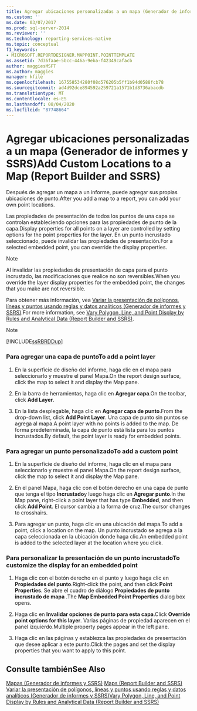 ```yaml
---
title: Agregar ubicaciones personalizadas a un mapa (Generador de informes y SSRS) | Microsoft Docs
ms.custom: ''
ms.date: 03/07/2017
ms.prod: sql-server-2014
ms.reviewer: ''
ms.technology: reporting-services-native
ms.topic: conceptual
f1_keywords:
- MICROSOFT.REPORTDESIGNER.MAPPOINT.POINTTEMPLATE
ms.assetid: 7d36faae-5bcc-446a-9eba-f42349cafacb
author: maggiesMSFT
ms.author: maggies
manager: kfile
ms.openlocfilehash: 167558534280f08d576205b5ff1b94d0588fcb78
ms.sourcegitcommit: ad4d92dce894592a259721a1571b1d8736abacdb
ms.translationtype: MT
ms.contentlocale: es-ES
ms.lasthandoff: 08/04/2020
ms.locfileid: "87748664"
---
```

# <a name="add-custom-locations-to-a-map-report-builder-and-ssrs"></a><span data-ttu-id="f9d4a-102">Agregar ubicaciones personalizadas a un mapa (Generador de informes y SSRS)</span><span class="sxs-lookup"><span data-stu-id="f9d4a-102">Add Custom Locations to a Map (Report Builder and SSRS)</span></span>
  <span data-ttu-id="f9d4a-103">Después de agregar un mapa a un informe, puede agregar sus propias ubicaciones de punto.</span><span class="sxs-lookup"><span data-stu-id="f9d4a-103">After you add a map to a report, you can add your own point locations.</span></span>  
  
 <span data-ttu-id="f9d4a-104">Las propiedades de presentación de todos los puntos de una capa se controlan estableciendo opciones para las propiedades de punto de la capa.</span><span class="sxs-lookup"><span data-stu-id="f9d4a-104">Display properties for all points on a layer are controlled by setting options for the point properties for the layer.</span></span> <span data-ttu-id="f9d4a-105">En un punto incrustado seleccionado, puede invalidar las propiedades de presentación.</span><span class="sxs-lookup"><span data-stu-id="f9d4a-105">For a selected embedded point, you can override the display properties.</span></span>  
  
> [!NOTE]  
>  <span data-ttu-id="f9d4a-106">Al invalidar las propiedades de presentación de capa para el punto incrustado, las modificaciones que realice no son reversibles.</span><span class="sxs-lookup"><span data-stu-id="f9d4a-106">When you override the layer display properties for the embedded point, the changes that you make are not reversible.</span></span>  
  
 <span data-ttu-id="f9d4a-107">Para obtener más información, vea [Variar la presentación de polígonos, líneas y puntos usando reglas y datos analíticos &#40;Generador de informes y SSRS&#41;](vary-polygon-line-and-point-display-by-rules-and-analytical-data.md).</span><span class="sxs-lookup"><span data-stu-id="f9d4a-107">For more information, see [Vary Polygon, Line, and Point Display by Rules and Analytical Data &#40;Report Builder and SSRS&#41;](vary-polygon-line-and-point-display-by-rules-and-analytical-data.md).</span></span>  
  
> [!NOTE]  
>  [!INCLUDE[ssRBRDDup](../../includes/ssrbrddup-md.md)]  
  
### <a name="to-add-a-point-layer"></a><span data-ttu-id="f9d4a-108">Para agregar una capa de punto</span><span class="sxs-lookup"><span data-stu-id="f9d4a-108">To add a point layer</span></span>  
  
1.  <span data-ttu-id="f9d4a-109">En la superficie de diseño del informe, haga clic en el mapa para seleccionarlo y muestre el panel Mapa.</span><span class="sxs-lookup"><span data-stu-id="f9d4a-109">On the report design surface, click the map to select it and display the Map pane.</span></span>  
  
2.  <span data-ttu-id="f9d4a-110">En la barra de herramientas, haga clic en **Agregar capa**.</span><span class="sxs-lookup"><span data-stu-id="f9d4a-110">On the toolbar, click **Add Layer**.</span></span>  
  
3.  <span data-ttu-id="f9d4a-111">En la lista desplegable, haga clic en **Agregar capa de punto**.</span><span class="sxs-lookup"><span data-stu-id="f9d4a-111">From the drop-down list, click **Add Point Layer**.</span></span> <span data-ttu-id="f9d4a-112">Una capa de punto sin puntos se agrega al mapa.</span><span class="sxs-lookup"><span data-stu-id="f9d4a-112">A point layer with no points is added to the map.</span></span> <span data-ttu-id="f9d4a-113">De forma predeterminada, la capa de punto está lista para los puntos incrustados.</span><span class="sxs-lookup"><span data-stu-id="f9d4a-113">By default, the point layer is ready for embedded points.</span></span>  
  
### <a name="to-add-a-custom-point"></a><span data-ttu-id="f9d4a-114">Para agregar un punto personalizado</span><span class="sxs-lookup"><span data-stu-id="f9d4a-114">To add a custom point</span></span>  
  
1.  <span data-ttu-id="f9d4a-115">En la superficie de diseño del informe, haga clic en el mapa para seleccionarlo y muestre el panel Mapa.</span><span class="sxs-lookup"><span data-stu-id="f9d4a-115">On the report design surface, click the map to select it and display the Map pane.</span></span>  
  
2.  <span data-ttu-id="f9d4a-116">En el panel Mapa, haga clic con el botón derecho en una capa de punto que tenga el tipo **Incrustado**y luego haga clic en **Agregar punto**.</span><span class="sxs-lookup"><span data-stu-id="f9d4a-116">In the Map pane, right-click a point layer that has type **Embedded**, and then click **Add Point**.</span></span> <span data-ttu-id="f9d4a-117">El cursor cambia a la forma de cruz.</span><span class="sxs-lookup"><span data-stu-id="f9d4a-117">The cursor changes to crosshairs.</span></span>  
  
3.  <span data-ttu-id="f9d4a-118">Para agregar un punto, haga clic en una ubicación del mapa.</span><span class="sxs-lookup"><span data-stu-id="f9d4a-118">To add a point, click a location on the map.</span></span> <span data-ttu-id="f9d4a-119">Un punto incrustado se agrega a la capa seleccionada en la ubicación donde haga clic.</span><span class="sxs-lookup"><span data-stu-id="f9d4a-119">An embedded point is added to the selected layer at the location where you click.</span></span>  
  
### <a name="to-customize-the-display-for-an-embedded-point"></a><span data-ttu-id="f9d4a-120">Para personalizar la presentación de un punto incrustado</span><span class="sxs-lookup"><span data-stu-id="f9d4a-120">To customize the display for an embedded point</span></span>  
  
1.  <span data-ttu-id="f9d4a-121">Haga clic con el botón derecho en el punto y luego haga clic en **Propiedades del punto**.</span><span class="sxs-lookup"><span data-stu-id="f9d4a-121">Right-click the point, and then click **Point Properties**.</span></span> <span data-ttu-id="f9d4a-122">Se abre el cuadro de diálogo **Propiedades de punto incrustado de mapa** .</span><span class="sxs-lookup"><span data-stu-id="f9d4a-122">The **Map Embedded Point Properties** dialog box opens.</span></span>  
  
2.  <span data-ttu-id="f9d4a-123">Haga clic en **Invalidar opciones de punto para esta capa**.</span><span class="sxs-lookup"><span data-stu-id="f9d4a-123">Click **Override point options for this layer**.</span></span> <span data-ttu-id="f9d4a-124">Varias páginas de propiedad aparecen en el panel izquierdo.</span><span class="sxs-lookup"><span data-stu-id="f9d4a-124">Multiple property pages appear in the left pane.</span></span>  
  
3.  <span data-ttu-id="f9d4a-125">Haga clic en las páginas y establezca las propiedades de presentación que desee aplicar a este punto.</span><span class="sxs-lookup"><span data-stu-id="f9d4a-125">Click the pages and set the display properties that you want to apply to this point.</span></span>  
  
## <a name="see-also"></a><span data-ttu-id="f9d4a-126">Consulte también</span><span class="sxs-lookup"><span data-stu-id="f9d4a-126">See Also</span></span>  
 <span data-ttu-id="f9d4a-127">[Mapas &#40;Generador de informes y SSRS&#41;](maps-report-builder-and-ssrs.md) </span><span class="sxs-lookup"><span data-stu-id="f9d4a-127">[Maps &#40;Report Builder and SSRS&#41;](maps-report-builder-and-ssrs.md) </span></span>  
 [<span data-ttu-id="f9d4a-128">Variar la presentación de polígonos, líneas y puntos usando reglas y datos analíticos &#40;Generador de informes y SSRS&#41;</span><span class="sxs-lookup"><span data-stu-id="f9d4a-128">Vary Polygon, Line, and Point Display by Rules and Analytical Data &#40;Report Builder and SSRS&#41;</span></span>](vary-polygon-line-and-point-display-by-rules-and-analytical-data.md)  
  
  
